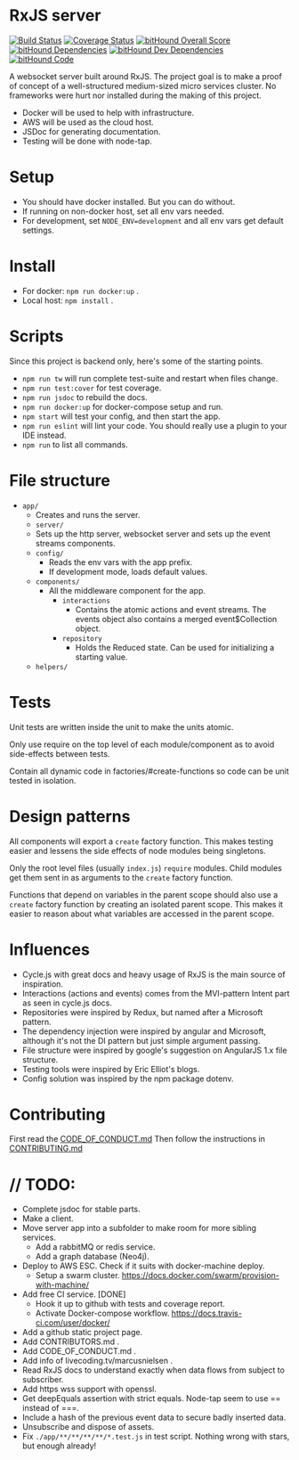 # RxJS server
[![Build Status](https://travis-ci.org/marcusnielsen/rxjs-server.svg?branch=master)](https://travis-ci.org/marcusnielsen/rxjs-server)
[![Coverage Status](https://coveralls.io/repos/github/marcusnielsen/rxjs-server/badge.svg?branch=master)](https://coveralls.io/github/marcusnielsen/rxjs-server?branch=master)
[![bitHound Overall Score](https://www.bithound.io/github/marcusnielsen/rxjs-server/badges/score.svg)](https://www.bithound.io/github/marcusnielsen/rxjs-server)
[![bitHound Dependencies](https://www.bithound.io/github/marcusnielsen/rxjs-server/badges/dependencies.svg)](https://www.bithound.io/github/marcusnielsen/rxjs-server/master/dependencies/npm)
[![bitHound Dev Dependencies](https://www.bithound.io/github/marcusnielsen/rxjs-server/badges/devDependencies.svg)](https://www.bithound.io/github/marcusnielsen/rxjs-server/master/dependencies/npm)
[![bitHound Code](https://www.bithound.io/github/marcusnielsen/rxjs-server/badges/code.svg)](https://www.bithound.io/github/marcusnielsen/rxjs-server)

A websocket server built around RxJS.
The project goal is to make a proof of concept of a well-structured medium-sized micro services cluster.
No frameworks were hurt nor installed during the making of this project.

* Docker will be used to help with infrastructure.
* AWS will be used as the cloud host.
* JSDoc for generating documentation.
* Testing will be done with node-tap.

# Setup
* You should have docker installed. But you can do without.
* If running on non-docker host, set all env vars needed.
* For development, set `NODE_ENV=development` and all env vars get default settings.

# Install
* For docker: `npm run docker:up` .
* Local host: `npm install` .

# Scripts
Since this project is backend only, here's some of the starting points.
* `npm run tw` will run complete test-suite and restart when files change.
* `npm run test:cover` for test coverage.
* `npm run jsdoc` to rebuild the docs.
* `npm run docker:up` for docker-compose setup and run.
* `npm start` will test your config, and then start the app.
* `npm run eslint` will lint your code. You should really use a plugin to your IDE instead.
* `npm run` to list all commands.

# File structure
* `app/`
  * Creates and runs the server.
  * `server/`
  * Sets up the http server, websocket server and sets up the event streams components.
  * `config/`
    * Reads the env vars with the app prefix.
    * If development mode, loads default values.
  * `components/`
    * All the middleware component for the app.
      * `interactions`
        * Contains the atomic actions and event streams. The events object also contains a merged event$Collection object.
      * `repository`
        * Holds the Reduced state. Can be used for initializing a starting value.
  * `helpers/`

# Tests
Unit tests are written inside the unit to make the units atomic.

Only use require on the top level of each module/component as to avoid side-effects between tests.

Contain all dynamic code in factories/#create-functions so code can be unit tested in isolation.

# Design patterns
All components will export a `create` factory function. This makes testing easier and lessens the side effects of node modules being singletons.

Only the root level files (usually `index.js`) `require` modules. Child modules get them sent in as arguments to the `create` factory function.

Functions that depend on variables in the parent scope should also use a `create` factory function by creating an isolated parent scope.
This makes it easier to reason about what variables are accessed in the parent scope.

# Influences
* Cycle.js with great docs and heavy usage of RxJS is the main source of inspiration.
* Interactions (actions and events) comes from the MVI-pattern Intent part as seen in cycle.js docs.
* Repositories were inspired by Redux, but named after a Microsoft pattern.
* The dependency injection were inspired by angular and Microsoft, although it's not the DI pattern but just simple argument passing.
* File structure were inspired by google's suggestion on AngularJS 1.x file structure.
* Testing tools were inspired by Eric Elliot's blogs.
* Config solution was inspired by the npm package dotenv.

# Contributing
First read the [CODE_OF_CONDUCT.md](CODE_OF_CONDUCT.md)
Then follow the instructions in [CONTRIBUTING.md](CONTRIBUTING.md)

# // TODO:
* Complete jsdoc for stable parts.
* Make a client.
* Move server app into a subfolder to make room for more sibling services.
  * Add a rabbitMQ or redis service.
  * Add a graph database (Neo4j).
* Deploy to AWS ESC. Check if it suits with docker-machine deploy.
  * Setup a swarm cluster. https://docs.docker.com/swarm/provision-with-machine/
* Add free CI service. [DONE]
  * Hook it up to github with tests and coverage report.
  * Activate Docker-compose workflow. https://docs.travis-ci.com/user/docker/
* Add a github static project page.
* Add CONTRIBUTORS.md .
* Add CODE_OF_CONDUCT.md .
* Add info of livecoding.tv/marcusnielsen .
* Read RxJS docs to understand exactly when data flows from subject to subscriber.
* Add https wss support with openssl.
* Get deepEquals assertion with strict equals. Node-tap seem to use == instead of ===.
* Include a hash of the previous event data to secure badly inserted data.
* Unsubscribe and dispose of assets.
* Fix `./app/**/**/**/**/*.test.js` in test script. Nothing wrong with stars, but enough already!

